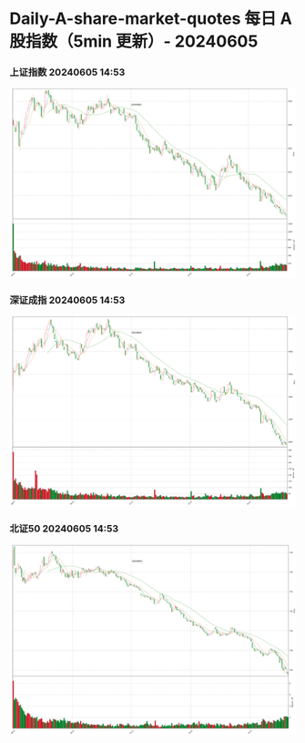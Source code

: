 
# Daily-A-share-market-quotes 每日 A 股指数（5min 更新）- 20240605

### 上证指数 20240605 14:53
![](./fig/2024/6/20240605-sh000001.png)

### 深证成指 20240605 14:53
![](./fig/2024/6/20240605-sz399001.png)

### 北证50 20240605 14:53
![](./fig/2024/6/20240605-bj899050.png)
